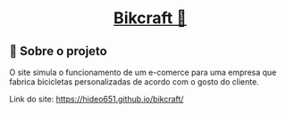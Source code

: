 <h1 align="center">
   <a href="https://hideo651.github.io/bikcraft/" target="_blank">Bikcraft 🚴</a>
</h1>

## 🚴 Sobre o projeto

O site simula o funcionamento de um e-comerce para uma empresa que fabrica bicicletas personalizadas de acordo com o gosto do cliente.

Link do site: https://hideo651.github.io/bikcraft/
